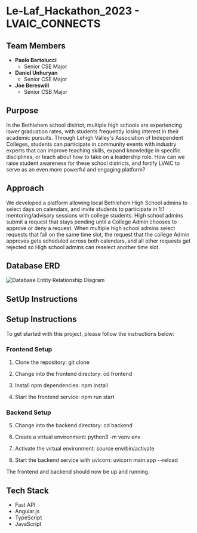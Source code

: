 # Le-Laf_Hackathon_2023 - LVAIC_CONNECTS

## Team Members

- **Paolo Bartolucci**
  - Senior CSE Major
- **Daniel Unhuryan**
  - Senior CSE Major
- **Joe Bereswill**
  - Senior CSB Major

## Purpose

In the Bethlehem school district, multiple high schools are experiencing lower graduation rates, with students frequently losing interest in their academic pursuits. Through Lehigh Valley's Association of Independent Colleges, students can participate in community events with industry experts that can improve teaching skills, expand knowledge in specific disciplines, or teach about how to take on a leadership role. How can we raise student awareness for these school districts, and fortify LVAIC to serve as an even more powerful and engaging platform?

## Approach

We developed a platform allowing local Bethlehem High School admins to select days on calendars, and invite students to participate in 1:1 mentoring/advisory sessions with college students. High school admins submit a request that stays pending until a College Admin chooses to approve or deny a request. When multiple high school admins select requests that fall on the same time slot, the request that the college Admin approves gets scheduled across both calendars, and all other requests get rejected so High school admins can reselect another time slot.  

## Database ERD

![Database Entity Relationship Diagram](https://github.com/danielu20101/Le-Laf_Hackathon_2023/assets/62815005/1f4122a0-4988-4e14-aadd-d9584ac0a9ea)

## SetUp Instructions

## Setup Instructions

To get started with this project, please follow the instructions below:

### Frontend Setup

1. Clone the repository:
git clone <REPOSITORY-URL>

2. Change into the frontend directory:
cd frontend

3. Install npm dependencies:
npm install

4. Start the frontend service:
npm run start

### Backend Setup

5. Change into the backend directory:
cd backend

6. Create a virtual environment:
python3 -m venv env

7. Activate the virtual environment:
source env/bin/activate

8. Start the backend service with uvicorn:
uvicorn main:app --reload

The frontend and backend should now be up and running.

## Tech Stack

- Fast API
- Angular.js
- TypeScript
- JavaScript
